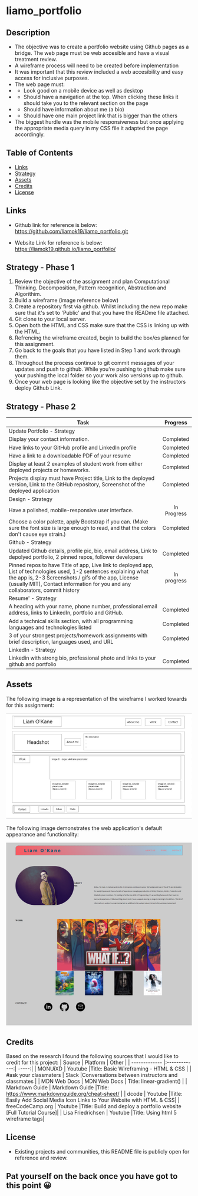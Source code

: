 # liamo_portfolio

## Description
- The objective was to create a portfolio website using Github pages as a bridge. The web page must be web accesible and have a visual treatment review. 
- A wireframe process will need to be created before implementation
- It was important that this review included a web accesibility and easy access for inclusive purposes. 
- The web page must:
- - Look good on a mobile device as well as desktop
- - Should have a navigation at the top.  When clicking these links it should take you to the relevant section on the page
- - Should have information about me (a bio)
- - Should have one main project link that is bigger than the others
- The biggest hurdle was the mobile responsiveness but once applying the appropriate media query in my CSS file it adapted the page accordingly. 

## Table of Contents
- [Links](#links)
- [Strategy](#strategy)
- [Assets](#assets)
- [Credits](#credits)
- [License](#license)

## Links
- Github link for reference is below: 
https://github.com/liamok19/liamo_portfolio.git

- Website Link for reference is below: 
https://liamok19.github.io/liamo_portfolio/
  

## Strategy - Phase 1

1. Review the objective of the assignment and plan Computational Thinking. Decomposition, Pattern recognition, Abstraction and Algorithim. 
2. Build a wireframe (image reference below)
3. Create a repository first via github. Whilst including the new repo make sure that it's set to 'Public' and that you have the READme file attached. 
4. Git clone to your local server. 
5. Open both the HTML and CSS make sure that the CSS is linking up with the HTML. 
6. Refrencing the wireframe created, begin to build the box/es planned for this assignment. 
7. Go back to the goals that you have listed in Step 1 and work through them. 
8. Throughout the process continue to git commit messages of your updates and push to github. While you're pushing to github make sure your pushing the local folder so your work also versions up to github. 
9. Once your web page is looking like the objective set by the instructors deploy Github Link. 

## Strategy - Phase 2
| Task       | Progress      | 
| ------------- |:-------------:| 
| Update Portfolio - Strategy|| 
|  Display your contact information.  | Completed |  
| Have links to your GitHub profile and LinkedIn profile | Completed |
| Have a link to a downloadable PDF of your resume | Completed |
| Display at least 2 examples of student work from either deployed projects or homeworks. | Completed |
| Projects display must have  Project title, Link to the deployed version, Link to the GitHub repository, Screenshot of the deployed application | Completed |  
| Design - Strategy|| 
| Have a polished, mobile-responsive user interface. | In Progress | 
| Choose a color palette, apply Bootstrap if you can. (Make sure the font size is large enough to read, and that the colors don't cause eye strain.) | Completed | 
| Github - Strategy|| 
| Updated Github details, profile pic, bio, email address, Link to depolyed portfolio, 2 pinned repos, follower developers | Completed | 
| Pinned repos to have Title of app, Live link to deployed app, List of technologies used, 1-2 sentences explaining what the app is, 2-3 Screenshots / gifs of the app, License (usually MIT), Contact information for you and any collaborators, commit history | In progress | 
| Resume' - Strategy|| 
| A heading with your name, phone number, professional email address, links to LinkedIn, portfolio and GitHub. | Completed |
| Add a technical skills section, with all programming languages and technologies listed | Completed |
|  3 of your strongest projects/homework assignments with brief description, languages used, and URL | Completed | 
| LinkedIn - Strategy|| 
| Linkedin with strong bio, professional photo and links to your github and portfolio | Completed | 



## Assets
The following image is a representation of the wireframe I worked towards for this assignment: 

![createAWireframe](./assets/images/createaWireframe.jpg)

The following image demonstrates the web application's default appearance and functionality: 

![Outcome_Image](./assets/images/liamo_portfolio_index.png)



## Credits

Based on the research I found the following sources that I would like to credit for this project: 
| Source        | Platform      | Other  |
| ------------- |:-------------:| -----:|
| MONUiXD    | Youtube      |Title: Basic Wireframing - HTML & CSS | 
| #ask your classmaters | Slack      |Conversations between instructors and classmates |
| MDN Web Docs   | MDN Web Docs       | Title: linear-gradient() |
| Markdown Guide | Markdown Guide |Title: https://www.markdownguide.org/cheat-sheet/ |
| dcode    | Youtube      |Title: Easily Add Social Media Icon Links to Your Website with HTML & CSS| 
| freeCodeCamp.org    | Youtube      |Title: Build and deploy a portfolio website [Full Tutorial Course]| 
| Lisa Friedrichsen    | Youtube      |Title: Using html 5 wireframe tags| 


## License
- Existing projects and communities, this README file is publicly open for reference and review. 

## Pat yourself on the back once you have got to this point	😀